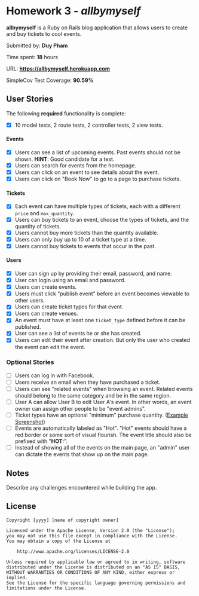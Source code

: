 # Homework 3 - *allbymyself*

**allbymyself** is a Ruby on Rails blog application that allows users to create and buy tickets to cool events. 

Submitted by: **Duy Pham**

Time spent: **18** hours

URL: **https://allbymyself.herokuapp.com**

SimpleCov Test Coverage: **90.59%**

## User Stories

The following **required** functionality is complete:

* [X] 10 model tests, 2 route tests, 2 controller tests, 2 view tests.

#### Events

* [X] Users can see a list of upcoming events. Past events should not be shown. **HINT**: Good candidate for a test.
* [X] Users can search for events from the homepage.
* [X] Users can click on an event to see details about the event. 
* [X] Users can click on "Book Now" to go to a page to purchase tickets.

#### Tickets

* [X] Each event can have multiple types of tickets, each with a different `price` and `max_quantity`. 
* [X] Users can buy tickets to an event, choose the types of tickets, and the quantity of tickets.
* [X] Users cannot buy more tickets than the quantity available.
* [X] Users can only buy up to 10 of a ticket type at a time.
* [X] Users cannot buy tickets to events that occur in the past. 

#### Users

* [X] User can sign up by providing their email, password, and name. 
* [X] User can login using an email and password. 
* [X] Users can create events. 
* [X] Users must click "publish event" before an event becomes viewable to other users. 
* [X] Users can create ticket types for that event. 
* [X] Users can create venues.
* [X] An event must have at least one `ticket_type` defined before it can be published. 
* [X] User can see a list of events he or she has created.
* [X] Users can edit their event after creation. But only the user who created the event can edit the event. 

### Optional Stories

* [ ] Users can log in with Facebook.
* [ ] Users receive an email when they have purchased a ticket.
* [ ] Users can see "related events" when browsing an event. Related events should belong to the same category and be in the same region.
* [ ] User A can allow User B to edit User A's event. In other words, an event owner can assign other people to be "event admins". 
* [ ] Ticket types have an optional "minimum" purchase quantity. ([Example Screenshot](http://i.imgur.com/DOYtAR0.png))
* [ ] Events are automatically labeled as "Hot". "Hot" events should have a red border or some sort of visual flourish. The event title should also be prefixed with "**HOT:**".
* [ ] Instead of showing all of the events on the main page, an "admin" user can dictate the events that show up on the main page.

## Notes

Describe any challenges encountered while building the app.

## License

    Copyright [yyyy] [name of copyright owner]

    Licensed under the Apache License, Version 2.0 (the "License");
    you may not use this file except in compliance with the License.
    You may obtain a copy of the License at

        http://www.apache.org/licenses/LICENSE-2.0

    Unless required by applicable law or agreed to in writing, software
    distributed under the License is distributed on an "AS IS" BASIS,
    WITHOUT WARRANTIES OR CONDITIONS OF ANY KIND, either express or implied.
    See the License for the specific language governing permissions and
    limitations under the License.
